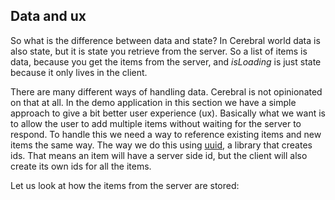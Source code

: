## Data and ux

So what is the difference between data and state? In Cerebral world data is also state, but it is state you retrieve from the server. So a list of items is data, because you get the items from the server, and *isLoading* is just state because it only lives in the client.

There are many different ways of handling data. Cerebral is not opinionated on that at all. In the demo application in this section we have a simple approach to give a bit better user experience (ux). Basically what we want is to allow the user to add multiple items without waiting for the server to respond. To handle this we need a way to reference existing items and new items the same way. The way we do this using [uuid](), a library that creates ids. That means an item will have a server side id, but the client will also create its own ids for all the items.

Let us look at how the items from the server are stored:
